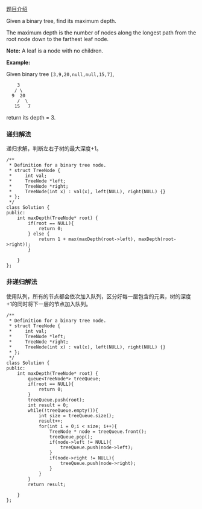 [题目介绍](https://leetcode.com/problems/maximum-depth-of-binary-tree/)

Given a binary tree, find its maximum depth.

The maximum depth is the number of nodes along the longest path from the root node down to the farthest leaf node.

**Note:** A leaf is a node with no children.

**Example:**

Given binary tree `[3,9,20,null,null,15,7]`,

```
    3
   / \
  9  20
    /  \
   15   7
```

return its depth = 3.



### 递归解法

递归求解，判断左右子树的最大深度+1。

```
/**
 * Definition for a binary tree node.
 * struct TreeNode {
 *     int val;
 *     TreeNode *left;
 *     TreeNode *right;
 *     TreeNode(int x) : val(x), left(NULL), right(NULL) {}
 * };
 */
class Solution {
public:
    int maxDepth(TreeNode* root) {
        if(root == NULL){
            return 0;
        } else {
            return 1 + max(maxDepth(root->left), maxDepth(root->right));
        }
        
    }
};
```



### 非递归解法

 使用队列，所有的节点都会依次加入队列，区分好每一层包含的元素，树的深度+1的同时将下一层的节点加入队列。

```
/**
 * Definition for a binary tree node.
 * struct TreeNode {
 *     int val;
 *     TreeNode *left;
 *     TreeNode *right;
 *     TreeNode(int x) : val(x), left(NULL), right(NULL) {}
 * };
 */
class Solution {
public:
    int maxDepth(TreeNode* root) {
        queue<TreeNode*> treeQueue;
        if(root == NULL){
            return 0;
        }
        treeQueue.push(root);
        int result = 0;
        while(!treeQueue.empty()){
            int size = treeQueue.size();
            result++;
            for(int i = 0;i < size; i++){
                TreeNode * node = treeQueue.front();
                treeQueue.pop();
                if(node->left != NULL){
                    treeQueue.push(node->left); 
                }
                if(node->right != NULL){
                    treeQueue.push(node->right); 
                }
            }
        }
        return result;
        
    }
};
```

